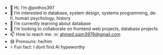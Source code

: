 - 👋 Hi, I’m @pothos397
- 👀 I’m interested in database, system design, systems programming, de-fi, human psychology, history
- 🌱 I’m currently learning about database
- 💞️ I’m looking to collaborate on frontend web projects, database projects
- 📫 How to reach me: ✉️ ahmed.siam3976@gmail.com
- 😄 Pronouns: he/him
- ⚡ Fun fact: I dont find AI hypeworthy

<!---
pothos397/pothos397 is a ✨ special ✨ repository because its `README.md` (this file) appears on your GitHub profile.
You can click the Preview link to take a look at your changes.
--->
